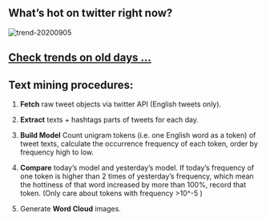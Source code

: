 ## What’s hot on twitter right now?

![trend-20200905][wordcloud]

[wordcloud]: https://raw.githubusercontent.com/xdqc/tweet-trend-everyday/master/word-cloud/trend-20200905.png?token=AF5V4P7ADR6KQBZ4CEDTNIK6AXRMU "trend-20200905"

## [Check trends on old days ...](https://github.com/xdqc/tweet-trend-everyday/tree/master/word-cloud)

## Text mining procedures:

1. **Fetch** raw tweet objects via twitter API (English tweets only).

2. **Extract** texts + hashtags parts of tweets for each day.

3. **Build Model** Count unigram tokens (i.e. one English word as a token) of tweet texts, calculate the occurrence frequency of each token, order by frequency high to low.

4. **Compare** today’s model and yesterday’s model. If today’s frequency of one token is higher than 2 times of yesterday’s frequency, which mean the hottiness of that word increased by more than 100%, record that token. (Only care about tokens with frequency >10^-5 )

5. Generate **Word Cloud** images.
